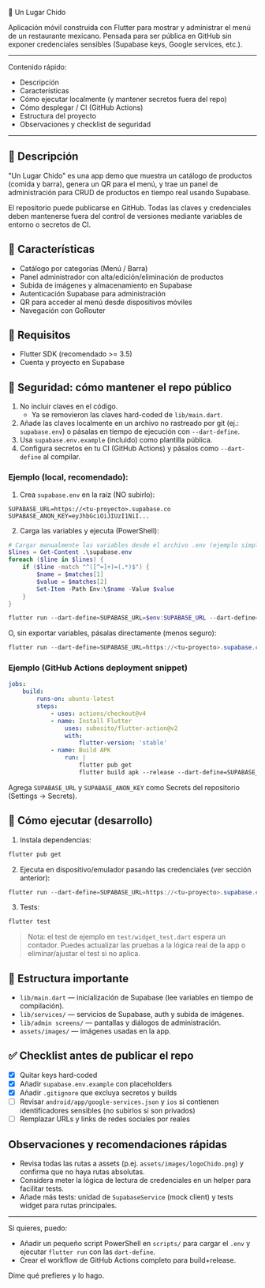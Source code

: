 🌮 Un Lugar Chido

Aplicación móvil construida con Flutter para mostrar y administrar el menú de un restaurante mexicano. Pensada para ser pública en GitHub sin exponer credenciales sensibles (Supabase keys, Google services, etc.).

---

Contenido rápido:

- Descripción
- Características
- Cómo ejecutar localmente (y mantener secretos fuera del repo)
- Cómo desplegar / CI (GitHub Actions)
- Estructura del proyecto
- Observaciones y checklist de seguridad

---

## 📌 Descripción

"Un Lugar Chido" es una app demo que muestra un catálogo de productos (comida y barra), genera un QR para el menú, y trae un panel de administración para CRUD de productos en tiempo real usando Supabase.

El repositorio puede publicarse en GitHub. Todas las claves y credenciales deben mantenerse fuera del control de versiones mediante variables de entorno o secretos de CI.

## 🚀 Características

- Catálogo por categorías (Menú / Barra)
- Panel administrador con alta/edición/eliminación de productos
- Subida de imágenes y almacenamiento en Supabase
- Autenticación Supabase para administración
- QR para acceder al menú desde dispositivos móviles
- Navegación con GoRouter

## 🧩 Requisitos

- Flutter SDK (recomendado >= 3.5)
- Cuenta y proyecto en Supabase

## 🔐 Seguridad: cómo mantener el repo público

1. No incluir claves en el código.
	 - Ya se removieron las claves hard-coded de `lib/main.dart`.
2. Añade las claves localmente en un archivo no rastreado por git (ej.: `supabase.env`) o pásalas en tiempo de ejecución con `--dart-define`.
3. Usa `supabase.env.example` (incluido) como plantilla pública.
4. Configura secretos en tu CI (GitHub Actions) y pásalos como `--dart-define` al compilar.

### Ejemplo (local, recomendado):

1. Crea `supabase.env` en la raíz (NO subirlo):

```
SUPABASE_URL=https://<tu-proyecto>.supabase.co
SUPABASE_ANON_KEY=eyJhbGciOiJIUzI1NiI...
```

2. Carga las variables y ejecuta (PowerShell):

```powershell
# Cargar manualmente las variables desde el archivo .env (ejemplo simple para PowerShell)
$lines = Get-Content .\supabase.env
foreach ($line in $lines) {
	if ($line -match "^([^=]+)=(.*)$") {
		$name = $matches[1]
		$value = $matches[2]
		Set-Item -Path Env:\$name -Value $value
	}
}

flutter run --dart-define=SUPABASE_URL=$env:SUPABASE_URL --dart-define=SUPABASE_ANON_KEY=$env:SUPABASE_ANON_KEY
```

O, sin exportar variables, pásalas directamente (menos seguro):

```powershell
flutter run --dart-define=SUPABASE_URL=https://<tu-proyecto>.supabase.co --dart-define=SUPABASE_ANON_KEY=<TU_ANON_KEY>
```

### Ejemplo (GitHub Actions deployment snippet)

```yaml
jobs:
	build:
		runs-on: ubuntu-latest
		steps:
			- uses: actions/checkout@v4
			- name: Install Flutter
				uses: subosito/flutter-action@v2
				with:
					flutter-version: 'stable'
			- name: Build APK
				run: |
					flutter pub get
					flutter build apk --release --dart-define=SUPABASE_URL=${{ secrets.SUPABASE_URL }} --dart-define=SUPABASE_ANON_KEY=${{ secrets.SUPABASE_ANON_KEY }}
```

Agrega `SUPABASE_URL` y `SUPABASE_ANON_KEY` como Secrets del repositorio (Settings → Secrets).

## 🧭 Cómo ejecutar (desarrollo)

1. Instala dependencias:

```powershell
flutter pub get
```

2. Ejecuta en dispositivo/emulador pasando las credenciales (ver sección anterior):

```powershell
flutter run --dart-define=SUPABASE_URL=https://<tu-proyecto>.supabase.co --dart-define=SUPABASE_ANON_KEY=<TU_ANON_KEY>
```

3. Tests:

```powershell
flutter test
```

> Nota: el test de ejemplo en `test/widget_test.dart` espera un contador. Puedes actualizar las pruebas a la lógica real de la app o eliminar/ajustar el test si no aplica.

## 📁 Estructura importante

- `lib/main.dart` — inicialización de Supabase (lee variables en tiempo de compilación).
- `lib/services/` — servicios de Supabase, auth y subida de imágenes.
- `lib/admin screens/` — pantallas y diálogos de administración.
- `assets/images/` — imágenes usadas en la app.

## ✅ Checklist antes de publicar el repo

- [x] Quitar keys hard-coded
- [x] Añadir `supabase.env.example` con placeholders
- [x] Añadir `.gitignore` que excluya secretos y builds
- [ ] Revisar `android/app/google-services.json` y `ios` si contienen identificadores sensibles (no subirlos si son privados)
- [ ] Remplazar URLs y links de redes sociales por reales

## Observaciones y recomendaciones rápidas

- Revisa todas las rutas a assets (p.ej. `assets/images/logoChido.png`) y confirma que no haya rutas absolutas.
- Considera meter la lógica de lectura de credenciales en un helper para facilitar tests.
- Añade más tests: unidad de `SupabaseService` (mock client) y tests widget para rutas principales.

---

Si quieres, puedo:

- Añadir un pequeño script PowerShell en `scripts/` para cargar el `.env` y ejecutar `flutter run` con las `dart-define`.
- Crear el workflow de GitHub Actions completo para build+release.

Dime qué prefieres y lo hago.
